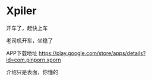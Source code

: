 # Xpiler
开车了，赶快上车

老司机开车，坐稳了

APP下载地址
https://play.google.com/store/apps/details?id=com.pinporn.xporn

介绍只是表面，你懂的
